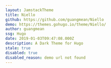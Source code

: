 ```yaml
---
layout: JamstackTheme
title: Niello
github: https://github.com/guangmean/Niello
demo: https://themes.gohugo.io/theme/Niello/
author: guangmean
ssg: Hugo
date: 2019-01-03T09:47:08.000Z
description: A Dark Theme for Hugo
stale: true
disabled: true
disabled_reason: demo url not found
---
```

